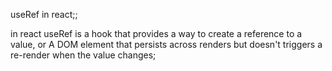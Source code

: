 useRef in react;;

in react useRef is a hook that provides a way to create a reference to a value, or A DOM element that persists across renders but doesn't triggers a re-render when the value changes;

